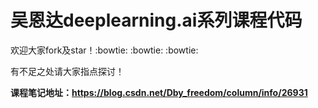 
# 吴恩达deeplearning.ai系列课程代码


欢迎大家fork及star！:bowtie: :bowtie: :bowtie:

有不足之处请大家指点探讨！



**课程笔记地址：https://blog.csdn.net/Dby_freedom/column/info/26931**
